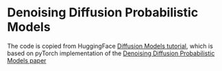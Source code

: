 
# Denoising Diffusion Probabilistic Models

The code is copied from HuggingFace [Diffusion Models tutorial](https://huggingface.co/blog/annotated-diffusion), which is based on pyTorch implementation of the [Denoising Diffusion Probabilistic Models paper](https://arxiv.org/abs/2006.11239)